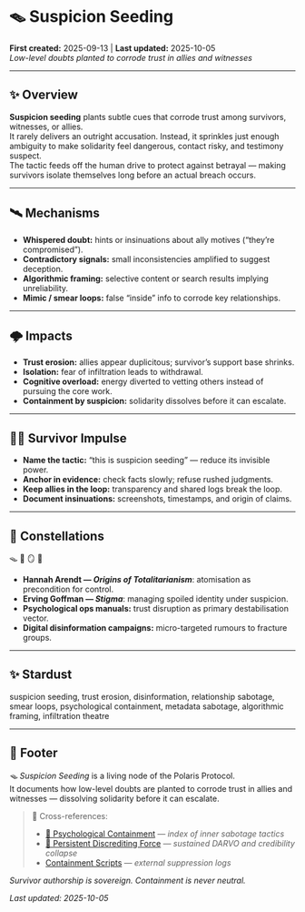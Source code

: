 # 🪤 Suspicion Seeding  
**First created:** 2025-09-13 | **Last updated:** 2025-10-05  
*Low-level doubts planted to corrode trust in allies and witnesses*  

---

## ✨ Overview  

**Suspicion seeding** plants subtle cues that corrode trust among survivors, witnesses, or allies.  
It rarely delivers an outright accusation. Instead, it sprinkles just enough ambiguity to make solidarity feel dangerous, contact risky, and testimony suspect.  
The tactic feeds off the human drive to protect against betrayal — making survivors isolate themselves long before an actual breach occurs.  

---

## 🛰️ Mechanisms  

- **Whispered doubt:** hints or insinuations about ally motives (“they’re compromised”).  
- **Contradictory signals:** small inconsistencies amplified to suggest deception.  
- **Algorithmic framing:** selective content or search results implying unreliability.  
- **Mimic / smear loops:** false “inside” info to corrode key relationships.  

---

## 🌩️ Impacts  

- **Trust erosion:** allies appear duplicitous; survivor’s support base shrinks.  
- **Isolation:** fear of infiltration leads to withdrawal.  
- **Cognitive overload:** energy diverted to vetting others instead of pursuing the core work.  
- **Containment by suspicion:** solidarity dissolves before it can escalate.  

---

## 🐦‍🔥 Survivor Impulse  

- **Name the tactic:** “this is suspicion seeding” — reduce its invisible power.  
- **Anchor in evidence:** check facts slowly; refuse rushed judgments.  
- **Keep allies in the loop:** transparency and shared logs break the loop.  
- **Document insinuations:** screenshots, timestamps, and origin of claims.  

---

## 🌌 Constellations  

🪤 🧠 🪞 🧿  
- **Hannah Arendt — *Origins of Totalitarianism***: atomisation as precondition for control.  
- **Erving Goffman — *Stigma***: managing spoiled identity under suspicion.  
- **Psychological ops manuals:** trust disruption as primary destabilisation vector.  
- **Digital disinformation campaigns:** micro-targeted rumours to fracture groups.  

---

## ✨ Stardust  

suspicion seeding, trust erosion, disinformation, relationship sabotage, smear loops, psychological containment, metadata sabotage, algorithmic framing, infiltration theatre  

---

## 🏮 Footer  

*🪤 Suspicion Seeding* is a living node of the Polaris Protocol.  
It documents how low-level doubts are planted to corrode trust in allies and witnesses — dissolving solidarity before it can escalate.  

> 📡 Cross-references:
> 
> - [🧠 Psychological Containment](./README.md) — *index of inner sabotage tactics*  
> - [🧿 Persistent Discrediting Force](./🧿_persistent_discrediting_force.md) — *sustained DARVO and credibility collapse*  
> - [Containment Scripts](../../../Disruption_Kit/Containment_Scripts/README.md) — *external suppression logs*  

*Survivor authorship is sovereign. Containment is never neutral.*  

_Last updated: 2025-10-05_
